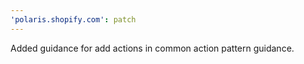 ```yaml
---
'polaris.shopify.com': patch
---
```


Added guidance for add actions in common action pattern guidance.
